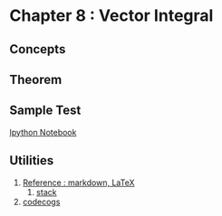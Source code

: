# Chapter 8 : Vector Integral


## Concepts

## Theorem

## Sample Test
[Ipython Notebook](8th-4_SampleTest.ipynb)

## Utilities
1.  [Reference : markdown, LaTeX](https://github.com/RCXD/LearningProgrammingLanguages/blob/master/Helpful_Knowledges/LateX_Info.md)
    1. [stack](https://stackoverflow.com/questions/7653483/github-relative-link-in-markdown-file)
2.  [codecogs](https://www.codecogs.com/latex/eqneditor.php)